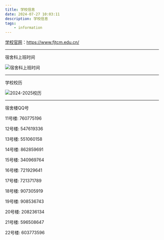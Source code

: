 ```yaml
---
title: 学校信息
date: 2024-07-27 10:03:11
description: 学校信息
tags:
    - information
---
```

[学校官网](https://www.fjtcm.edu.cn/)：https://www.fjtcm.edu.cn/

---

宿舍科上班时间

![宿舍科上班时间](宿舍科上班时间.png)

---

学校校历

![2024-2025校历](2024-2025校历.png)

---

宿舍楼QQ号

11号楼: 760775196

12号楼: 547619336

13号楼: 551060158

14号楼: 862859691

15号楼: 340969764

16号楼: 721929641

17号楼: 721371789

18号楼: 907305919

19号楼: 908536743

20号楼: 208236134

21号楼: 596508647

22号楼: 603773596